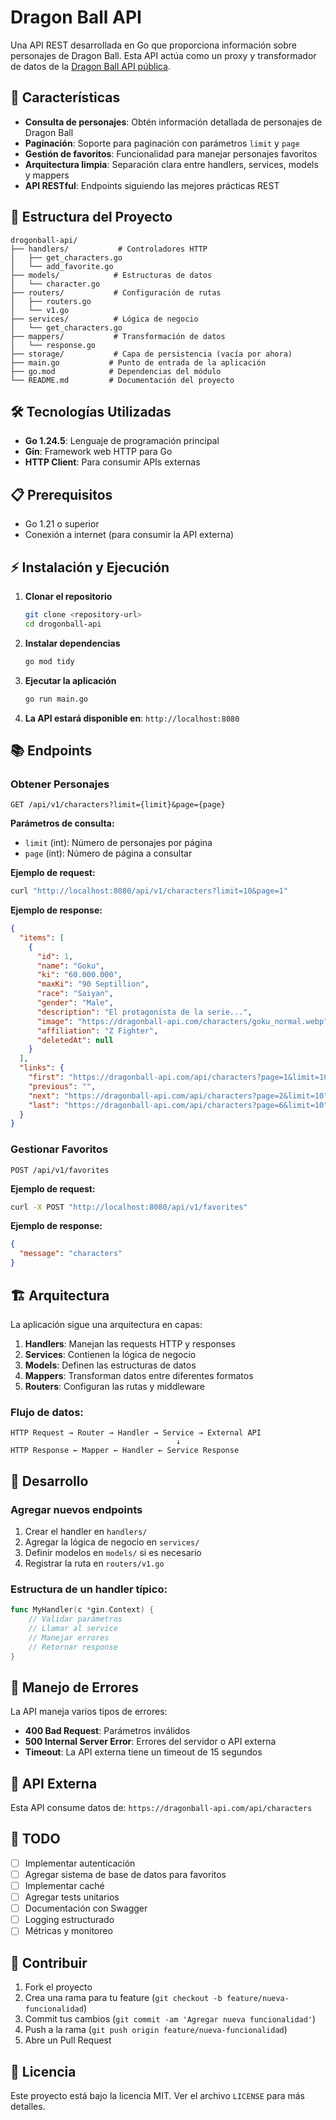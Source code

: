# Dragon Ball API

Una API REST desarrollada en Go que proporciona información sobre personajes de Dragon Ball. Esta API actúa como un proxy y transformador de datos de la [Dragon Ball API pública](https://dragonball-api.com/).

## 🚀 Características

- **Consulta de personajes**: Obtén información detallada de personajes de Dragon Ball
- **Paginación**: Soporte para paginación con parámetros `limit` y `page`
- **Gestión de favoritos**: Funcionalidad para manejar personajes favoritos
- **Arquitectura limpia**: Separación clara entre handlers, services, models y mappers
- **API RESTful**: Endpoints siguiendo las mejores prácticas REST

## 📁 Estructura del Proyecto

```
drogonball-api/
├── handlers/           # Controladores HTTP
│   ├── get_characters.go
│   └── add_favorite.go
├── models/            # Estructuras de datos
│   └── character.go
├── routers/           # Configuración de rutas
│   ├── routers.go
│   └── v1.go
├── services/          # Lógica de negocio
│   └── get_characters.go
├── mappers/           # Transformación de datos
│   └── response.go
├── storage/           # Capa de persistencia (vacía por ahora)
├── main.go           # Punto de entrada de la aplicación
├── go.mod            # Dependencias del módulo
└── README.md         # Documentación del proyecto
```

## 🛠️ Tecnologías Utilizadas

- **Go 1.24.5**: Lenguaje de programación principal
- **Gin**: Framework web HTTP para Go
- **HTTP Client**: Para consumir APIs externas

## 📋 Prerequisitos

- Go 1.21 o superior
- Conexión a internet (para consumir la API externa)

## ⚡ Instalación y Ejecución

1. **Clonar el repositorio**
   ```bash
   git clone <repository-url>
   cd drogonball-api
   ```

2. **Instalar dependencias**
   ```bash
   go mod tidy
   ```

3. **Ejecutar la aplicación**
   ```bash
   go run main.go
   ```

4. **La API estará disponible en**: `http://localhost:8080`

## 📚 Endpoints

### Obtener Personajes

```http
GET /api/v1/characters?limit={limit}&page={page}
```

**Parámetros de consulta:**
- `limit` (int): Número de personajes por página
- `page` (int): Número de página a consultar

**Ejemplo de request:**
```bash
curl "http://localhost:8080/api/v1/characters?limit=10&page=1"
```

**Ejemplo de response:**
```json
{
  "items": [
    {
      "id": 1,
      "name": "Goku",
      "ki": "60.000.000",
      "maxKi": "90 Septillion",
      "race": "Saiyan",
      "gender": "Male",
      "description": "El protagonista de la serie...",
      "image": "https://dragonball-api.com/characters/goku_normal.webp",
      "affiliation": "Z Fighter",
      "deletedAt": null
    }
  ],
  "links": {
    "first": "https://dragonball-api.com/api/characters?page=1&limit=10",
    "previous": "",
    "next": "https://dragonball-api.com/api/characters?page=2&limit=10",
    "last": "https://dragonball-api.com/api/characters?page=6&limit=10"
  }
}
```

### Gestionar Favoritos

```http
POST /api/v1/favorites
```

**Ejemplo de request:**
```bash
curl -X POST "http://localhost:8080/api/v1/favorites"
```

**Ejemplo de response:**
```json
{
  "message": "characters"
}
```

## 🏗️ Arquitectura

La aplicación sigue una arquitectura en capas:

1. **Handlers**: Manejan las requests HTTP y responses
2. **Services**: Contienen la lógica de negocio
3. **Models**: Definen las estructuras de datos
4. **Mappers**: Transforman datos entre diferentes formatos
5. **Routers**: Configuran las rutas y middleware

### Flujo de datos:

```
HTTP Request → Router → Handler → Service → External API
                                     ↓
HTTP Response ← Mapper ← Handler ← Service Response
```

## 🔧 Desarrollo

### Agregar nuevos endpoints

1. Crear el handler en `handlers/`
2. Agregar la lógica de negocio en `services/`
3. Definir modelos en `models/` si es necesario
4. Registrar la ruta en `routers/v1.go`

### Estructura de un handler típico:

```go
func MyHandler(c *gin.Context) {
    // Validar parámetros
    // Llamar al service
    // Manejar errores
    // Retornar response
}
```

## 🐛 Manejo de Errores

La API maneja varios tipos de errores:

- **400 Bad Request**: Parámetros inválidos
- **500 Internal Server Error**: Errores del servidor o API externa
- **Timeout**: La API externa tiene un timeout de 15 segundos

## 🔄 API Externa

Esta API consume datos de: `https://dragonball-api.com/api/characters`

## 📝 TODO

- [ ] Implementar autenticación
- [ ] Agregar sistema de base de datos para favoritos
- [ ] Implementar caché
- [ ] Agregar tests unitarios
- [ ] Documentación con Swagger
- [ ] Logging estructurado
- [ ] Métricas y monitoreo

## 🤝 Contribuir

1. Fork el proyecto
2. Crea una rama para tu feature (`git checkout -b feature/nueva-funcionalidad`)
3. Commit tus cambios (`git commit -am 'Agregar nueva funcionalidad'`)
4. Push a la rama (`git push origin feature/nueva-funcionalidad`)
5. Abre un Pull Request

## 📄 Licencia

Este proyecto está bajo la licencia MIT. Ver el archivo `LICENSE` para más detalles.

